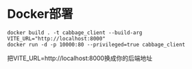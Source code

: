 # Docker部署

```shell
docker build . -t cabbage_client --build-arg VITE_URL="http://localhost:8000" 
docker run -d -p 10000:80 --privileged=true cabbage_client
```

把VITE_URL=http://localhost:8000换成你的后端地址
